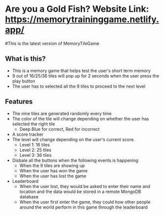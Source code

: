 # Are you a Gold Fish? Website Link: https://memorytraininggame.netlify.app/

#This is the latest version of MemoryTileGame
## What is this?
  - This is a memory game that helps test the user's short term memory
  - 9 out of 16/25/36 tiles will pop up for 2 seconds when the user press the play button
  - The user has to selected all the 9 tiles to proceed to the next level

## Features
  - The nine tiles are generated randomly every time
  - The color of the tile will change depending on whether the user has selected the right tile
    - Deep Blue for correct, Red for incorrect
  - A score tracker
  - The level will change depending on the user's current score.
    - Level 1: 16 tiles
    - Level 2: 25 tiles
    - Level 3: 36 tiles
  - Disbale all the buttons when the following events is happening
    - When the 9 tiles are showing up
    - When the user has won the game
    - When the user has lost the game
  - Leaderboard
    - When the user lost, they would be asked to enter their name and location and the data would be stored in a remote MongoDB database
    - When the user first enter the game, they could how other people around the world perform in this game through the leaderboard
  
